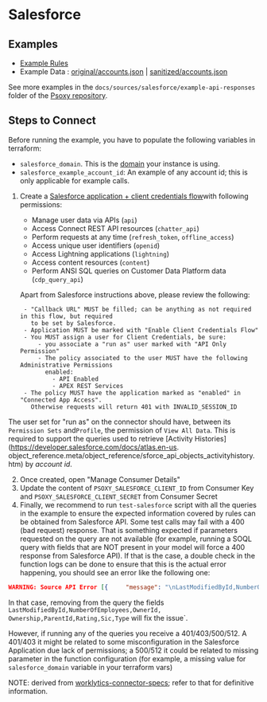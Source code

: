 # Salesforce

## Examples

- [Example Rules](salesforce.yaml)
- Example Data : [original/accounts.json](example-api-responses/original/accounts.json) |
  [sanitized/accounts.json](example-api-responses/sanitized/accounts.json)

See more examples in the `docs/sources/salesforce/example-api-responses` folder
of the [Psoxy repository](https://github.com/Worklytics/psoxy).

## Steps to Connect

Before running the example, you have to populate the following variables in terraform:

- `salesforce_domain`. This is the [domain](https://help.salesforce.com/s/articleView?id=sf.faq_domain_name_what.htm&type=5) your instance is using.
- `salesforce_example_account_id`: An example of any account id; this is only applicable for example calls.

1. Create a [Salesforce application + client credentials flow](https://help.salesforce.com/s/articleView?language=en_US&id=sf.remoteaccess_oauth_client_credentials_flow.htm&type=5)with following permissions:

    - Manage user data via APIs (`api`)
    - Access Connect REST API resources (`chatter_api`)
    - Perform requests at any time (`refresh_token`, `offline_access`)
    - Access unique user identifiers (`openid`)
    - Access Lightning applications (`lightning`)
    - Access content resources (`content`)
    - Perform ANSI SQL queries on Customer Data Platform data (`cdp_query_api`)

   Apart from Salesforce instructions above, please review the following:

        - "Callback URL" MUST be filled; can be anything as not required in this flow, but required
          to be set by Salesforce.
        - Application MUST be marked with "Enable Client Credentials Flow"
        - You MUST assign a user for Client Credentials, be sure:
            - you associate a "run as" user marked with "API Only Permission"
            - The policy associated to the user MUST have the following Administrative Permissions
              enabled:
                - API Enabled
                - APEX REST Services
        - The policy MUST have the application marked as "enabled" in "Connected App Access".
          Otherwise requests will return 401 with INVALID_SESSION_ID

  The user set for "run as" on the connector should have, between its `Permission Sets` and`Profile`, the permission of `View All Data`. This is required to support the queries used to retrieve [Activity Histories](https://developer.salesforce.com/docs/atlas.en-us. object_reference.meta/object_reference/sforce_api_objects_activityhistory.htm) by _account id_.

2. Once created, open "Manage Consumer Details"
3. Update the content of `PSOXY_SALESFORCE_CLIENT_ID` from Consumer Key and
   `PSOXY_SALESFORCE_CLIENT_SECRET` from Consumer Secret
4. Finally, we recommend to run `test-salesforce` script with all the queries in the example to ensure the expected information covered by rules can be obtained from Salesforce API. Some test calls may fail with a 400 (bad request) response. That is something expected if parameters requested on the query are not available (for example, running a SOQL query with fields that are NOT present in your model will force a 400 response from Salesforce API). If that is the case, a double check in the function logs can be done to ensure that this is the actual error happening, you should see an error like the following one:
```json
WARNING: Source API Error [{     "message": "\nLastModifiedById,NumberOfEmployees,OwnerId,Ownership,ParentId,Rating,Sic,Type\n                ^\nERROR at Row:1:Column:136\nNo such column 'Ownership' on entity 'Account'. If you are attempting to use a custom field, be sure to append the '__c' after the custom field name. Please reference your WSDL or the describe call for the appropriate names.",     "errorCode": "INVALID_FIELD"      }]
```
   In that case, removing from the query the fields `LastModifiedById,NumberOfEmployees,OwnerId, Ownership,ParentId,Rating,Sic,Type` will fix the issue`.

   However, if running any of the queries you receive a 401/403/500/512. A 401/403 it might be related to some misconfiguration in the Salesforce Application due lack of permissions; a 500/512 it could be related to missing parameter in the function configuration (for example, a missing value for `salesforce_domain` variable in your terraform vars)


NOTE: derived from [worklytics-connector-specs](../../../infra/modules/worklytics-connector-specs/main.tf); refer to that for definitive information.
